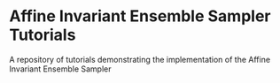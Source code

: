 # Affine Invariant Ensemble Sampler Tutorials
A repository of tutorials demonstrating the implementation of the Affine Invariant Ensemble Sampler 
